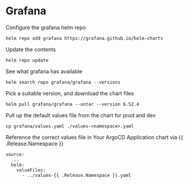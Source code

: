# Grafana

Configure the grafana helm repo

    helm repo add grafana https://grafana.github.io/helm-charts

Update the contents

    helm repo update

See what grafana has available

    helm search repo grafana/grafana --versions

Pick a suitable version, and download the chart files

    helm pull grafana/grafana --untar --version 6.52.4 


Pull up the default values file from the chart for prod and dev

    cp grafana/values.yaml ./values-<namespace>.yaml


Reference the correct values file in Your ArgoCD Application chart via {{ .Release.Namespace }}

```
source:
  ...
  helm:
    valueFiles: 
      - ../values-{{ .Release.Namespace }}.yaml
```